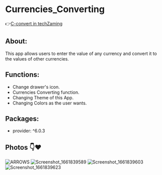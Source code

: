 # Currencies_Converting
  👉[C-convert in techZaming](https://youtu.be/wtysEnp5_yU)
## About: 
This app allows users to enter the value of any currency and convert it to the values of other currencies.

## Functions: 
  - Change drawer's icon.
  - Currencies Converting function.
  - Changing Theme of this App.
  - Changing Colors as the user wants.
  
## Packages:
  - provider: ^6.0.3


## Photos 👇❤
![ARROWS](https://user-images.githubusercontent.com/93387228/187363303-a86021fb-cbbe-4b7a-ac21-a739314ed9cb.png)
![Screenshot_1661839589](https://user-images.githubusercontent.com/93387228/187362289-977c3e72-edf6-41fb-ba57-173696283e4b.png)
![Screenshot_1661839603](https://user-images.githubusercontent.com/93387228/187362293-a2bdca20-042b-4ffb-9545-45ad2bcd33e8.png)
![Screenshot_1661839623](https://user-images.githubusercontent.com/93387228/187362296-b1bad5fe-584c-421f-8b74-10ee4f81c560.png)
